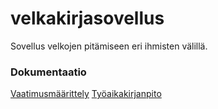 # velkakirjasovellus

Sovellus velkojen pitämiseen eri ihmisten välillä.

### Dokumentaatio

[Vaatimusmäärittely](https://github.com/KyperCT/ohjelmistotekniikka-harjoitus/blob/main/harjoitustyo/documentation/vaatimusmaarittely.md)
[Työaikakirjanpito](https://github.com/KyperCT/ohjelmistotekniikka-harjoitus/blob/main/harjoitustyo/documentation/tyoaikakirjanpito.md)
